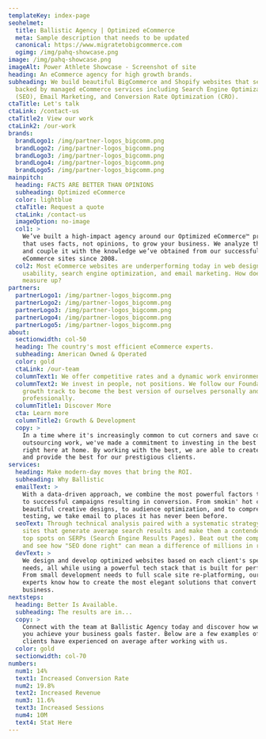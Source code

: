 ```yaml
---
templateKey: index-page
seohelmet:
  title: Ballistic Agency | Optimized eCommerce
  meta: Sample description that needs to be updated
  canonical: https://www.migratetobigcommerce.com
  ogimg: /img/pahq-showcase.png
image: /img/pahq-showcase.png
imageAlt: Power Athlete Showcase - Screenshot of site
heading: An eCommerce agency for high growth brands.
subheading: We build beautiful BigCommerce and Shopify websites that sell,
  backed by managed eCommerce services including Search Engine Optimization
  (SEO), Email Marketing, and Conversion Rate Optimization (CRO).
ctaTitle: Let's talk
ctaLink: /contact-us
ctaTitle2: View our work
ctaLink2: /our-work
brands:
  brandLogo1: /img/partner-logos_bigcomm.png
  brandLogo2: /img/partner-logos_bigcomm.png
  brandLogo3: /img/partner-logos_bigcomm.png
  brandLogo4: /img/partner-logos_bigcomm.png
  brandLogo5: /img/partner-logos_bigcomm.png
mainpitch:
  heading: FACTS ARE BETTER THAN OPINIONS
  subheading: Optimized eCommerce
  color: lightblue
  ctaTitle: Request a quote
  ctaLink: /contact-us
  imageOption: no-image
  col1: >
    We’ve built a high-impact agency around our Optimized eCommerce™ process
    that uses facts, not opinions, to grow your business. We analyze the data
    and couple it with the knowledge we’ve obtained from our successful
    eCommerce sites since 2008.
  col2: Most eCommerce websites are underperforming today in web design &
    usability, search engine optimization, and email marketing. How does yours
    measure up?
partners:
  partnerLogo1: /img/partner-logos_bigcomm.png
  partnerLogo2: /img/partner-logos_bigcomm.png
  partnerLogo3: /img/partner-logos_bigcomm.png
  partnerLogo4: /img/partner-logos_bigcomm.png
  partnerLogo5: /img/partner-logos_bigcomm.png
about:
  sectionwidth: col-50
  heading: The country's most efficient eCommerce experts.
  subheading: American Owned & Operated
  color: gold
  ctaLink: /our-team
  columnText1: We offer competitive rates and a dynamic work environment.
  columnText2: We invest in people, not positions. We follow our Foundations
    growth track to become the best version of ourselves personally and
    professionally.
  columnTitle1: Discover More
  cta: Learn more
  columnTitle2: Growth & Development
  copy: >
    In a time where it's increasingly common to cut corners and save costs by
    outsourcing work, we've made a commitment to investing in the best talent
    right here at home. By working with the best, we are able to create the best
    and provide the best for our prestigious clients.
services:
  heading: Make modern-day moves that bring the ROI.
  subheading: Why Ballistic
  emailText: >
    With a data-driven approach, we combine the most powerful factors that lead
    to successful campaigns resulting in conversion. From smokin' hot copy, to
    beautiful creative designs, to audience optimization, and to comprehensive
    testing, we take email to places it has never been before.
  seoText: Through technical analysis paired with a systematic strategy, we take
    sites that generate average search results and make them a contender for the
    top spots on SERPs (Search Engine Results Pages). Beat out the competition
    and see how "SEO done right" can mean a difference of millions in revenue.
  devText: >
    We design and develop optimized websites based on each client's specific
    needs, all while using a powerful tech stack that is built for performance.
    From small development needs to full scale site re-platforming, our team of
    experts know how to create the most elegant solutions that convert for your
    business.
nextsteps:
  heading: Better Is Available.
  subheading: The results are in...
  copy: >
    Connect with the team at Ballistic Agency today and discover how we can help
    you achieve your business goals faster. Below are a few examples of what our
    clients have experienced on average after working with us.
  color: gold
  sectionwidth: col-70
numbers:
  num1: 14%
  text1: Increased Conversion Rate
  num2: 19.8%
  text2: Increased Revenue
  num3: 11.6%
  text3: Increased Sessions
  num4: 10M
  text4: Stat Here
---
```

